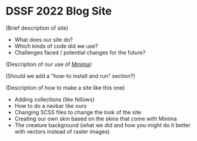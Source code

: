 # DSSF 2022 Blog Site

(Brief description of site)
- What does our site do?
- Which kinds of code did we use?
- Challenges faced / potential changes for the future?

(Description of our use of [Minima](https://github.com/jekyll/minima))

(Should we add a "how-to install and run" section?)

(Description of how to make a site like this one)
- Adding collections (like fellows)
- How to do a navbar like ours
- Changing SCSS files to change the look of the site
- Creating our own skin based on the skins that come with Minima
- The creature background (what we did and how you might do it better with vectors instead of raster images)
